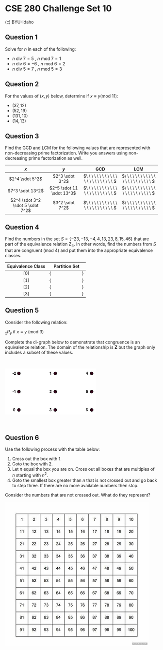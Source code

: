 # CSE 280 Challenge Set 10

(c) BYU-Idaho

## Question 1

Solve for $n$ in each of the following:

* $n \text{ div } 7 = 5 \text{ , } n \text{ mod } 7 = 1$
* $n \text{ div } 6 = -6 \text{ , } n \text{ mod } 6 = 2$
* $n \text{ div } 5 = 7 \text{ , } n \text{ mod } 5 = 3$

## Question 2

For the values of ($x,y)$ below, determine if $x \equiv y(\text{mod } 11)$:

* $(37,12)$
* $(52,19)$
* $(131,10)$
* $(14,13)$

## Question 3

Find the GCD and LCM for the following values that are represented with non-decreasing prime factorization.  Write you answers using non-decreasing prime factorization as well.

|$x$|$y$|GCD|LCM|
|:-:|:-:|:-:|:-:|
|$2^4 \sdot 5^2$|$2^3 \sdot 3^2$|$\ \ \ \ \ \ \ \ \ \ \ \ \ \ \ \ \ \ \ \ \ \ \ $|$\ \ \ \ \ \ \ \ \ \ \ \ \ \ \ \ \ \ \ \ \ \ \ $|
|$7^3 \sdot 13^2$|$2^5 \sdot 11 \sdot 13^3$|$\ \ \ \ \ \ \ \ \ \ \ \ \ \ \ \ \ \ \ \ \ \ \ $|$\ \ \ \ \ \ \ \ \ \ \ \ \ \ \ \ \ \ \ \ \ \ \ $|
|$2^4 \sdot 3^2 \sdot 5 \sdot 7^2$|$3^2 \sdot 7^2$|$\ \ \ \ \ \ \ \ \ \ \ \ \ \ \ \ \ \ \ \ \ \ \ $|$\ \ \ \ \ \ \ \ \ \ \ \ \ \ \ \ \ \ \ \ \ \ \ $|

## Question 4

Find the numbers in the set $S = \lbrace -23, -13, -4, 4, 13, 23, 8, 15, 46 \rbrace$ that are part of the equivalence relation $\text{Z}_4$.  In other words, find the numbers from $S$ that are congruent $(\text{mod } 4)$ and put them into the appropriate equivalence classes.    

|Equivalence Class|Partition Set|
|:-:|:-:|
|$[0]$|$\lbrace \ \ \ \ \ \ \ \ \ \ \ \ \ \ \ \ \ \ \ \ \ \ \ \ \ \ \  \rbrace$|
|$[1]$|$\lbrace \ \ \ \ \ \ \ \ \ \ \ \ \ \ \ \ \ \ \ \ \ \ \ \ \ \ \  \rbrace$|
|$[2]$|$\lbrace \ \ \ \ \ \ \ \ \ \ \ \ \ \ \ \ \ \ \ \ \ \ \ \ \ \ \  \rbrace$|
|$[3]$|$\lbrace \ \ \ \ \ \ \ \ \ \ \ \ \ \ \ \ \ \ \ \ \ \ \ \ \ \ \  \rbrace$|

## Question 5

Consider the following relation: 

$_xR_y \text{ if } x \equiv y \ (\text{mod } 3)$

Complete the di-graph below to demonstrate that congruence is an equivalence relation.  The domain of the relationship is $\mathbf{Z}$ but the graph only includes a subset of these values.

<br />

![](group10_graph.drawio.png)

<br />

## Question 6

Use the following process with the table below:

1. Cross out the box with 1.
2. Goto the box with 2.
3. Let $n$ equal the box you are on.  Cross out all boxes that are multiples of $n$ starting with $n^2$.
4. Goto the smallest box greater than $n$ that is not crossed out and go back to step three.  If there are no more available numbers then stop.

Consider the numbers that are not crossed out.  What do they represent?

![](group10_grid.jpg)

